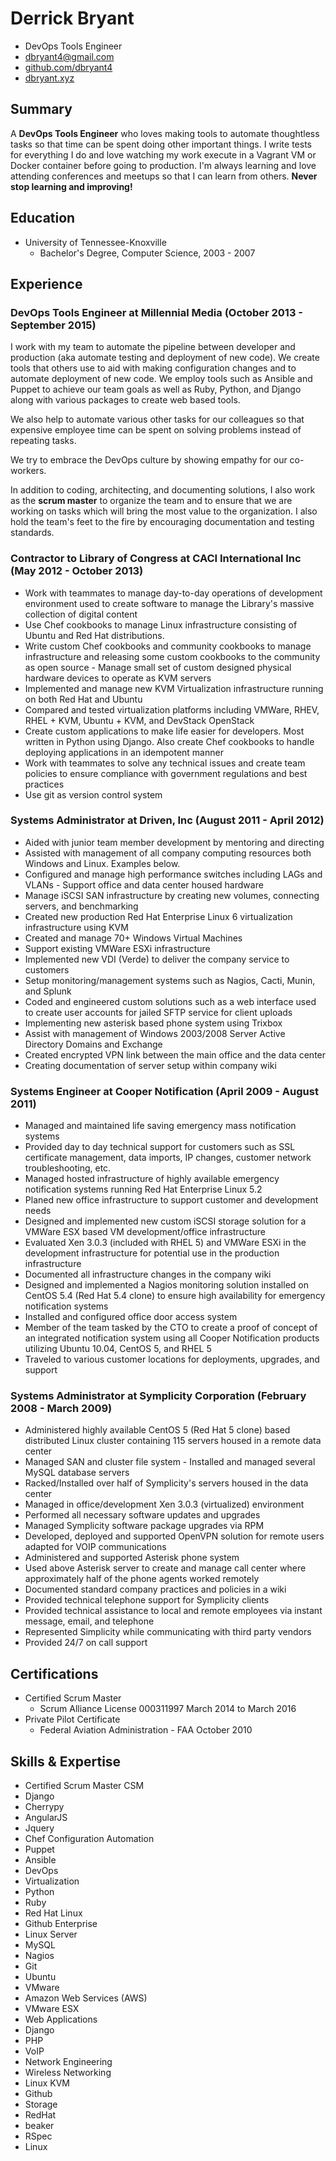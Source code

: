 # Derrick Bryant
- DevOps Tools Engineer
- dbryant4@gmail.com
- [github.com/dbryant4](https://github.com/dbryant4)
- [dbryant.xyz](http://dbryant.xyz)

## Summary

A **DevOps Tools Engineer** who loves making tools to automate thoughtless tasks so that time can be spent doing other important things. I write tests for everything I do and love watching my work execute in a Vagrant VM or Docker container before going to production. I'm always learning and love attending conferences and meetups so that I can learn from others. **Never stop learning and improving!**

## Education
 - University of Tennessee-Knoxville
     - Bachelor's Degree, Computer Science, 2003 - 2007

## Experience

### DevOps Tools Engineer at Millennial Media (October 2013  -  September 2015)

I work with my team to automate the pipeline between developer and production (aka automate testing and deployment of new code). We create tools that others use to aid with making configuration changes and to automate deployment of new code. We employ tools such as Ansible and Puppet to achieve our team goals as well as Ruby, Python, and Django along with various packages to create web based tools.

We also help to automate various other tasks for our colleagues so that expensive employee time can be spent on solving problems instead of repeating tasks.

We try to embrace the DevOps culture by showing empathy for our co-workers.

In addition to coding, architecting, and documenting solutions, I also work as the **scrum master** to organize the team and to ensure that we are working on tasks which will bring the most value to the organization. I also hold the team's feet to the fire by encouraging documentation and testing standards.

### Contractor to Library of Congress at CACI International Inc (May 2012  -  October 2013)

- Work with teammates to manage day-to-day operations of development environment used to create software to manage the Library's massive collection of digital content
- Use Chef cookbooks to manage Linux infrastructure consisting of Ubuntu and Red Hat distributions.
- Write custom Chef cookbooks and community cookbooks to manage infrastructure and releasing some custom cookbooks to the community as open source - Manage small set of custom designed physical hardware devices to operate as KVM servers
- Implemented  and manage new KVM Virtualization infrastructure running on both Red Hat and Ubuntu
- Compared and tested virtualization platforms including VMWare, RHEV, RHEL + KVM, Ubuntu + KVM, and DevStack OpenStack
- Create custom applications to make life easier for developers. Most written in Python using Django. Also create Chef cookbooks to handle deploying applications in an idempotent manner
- Work with teammates to solve any technical issues and create team policies to ensure compliance with government regulations and best practices
- Use git as version control system

### Systems Administrator at Driven, Inc (August 2011  -  April 2012)

- Aided with junior team member development by mentoring and directing
- Assisted with management of all company computing resources both Windows and Linux. Examples below.
- Configured and manage high performance switches including LAGs and VLANs - Support office and data center housed hardware
- Manage iSCSI SAN infrastructure by creating new volumes, connecting servers, and benchmarking
- Created new production Red Hat Enterprise Linux 6 virtualization infrastructure using KVM
- Created and manage 70+ Windows Virtual Machines
- Support existing VMWare ESXi infrastructure
- Implemented new VDI (Verde) to deliver the company service to customers
- Setup monitoring/management systems such as Nagios, Cacti, Munin, and Splunk
- Coded and engineered custom solutions such as a web interface used to create user accounts for jailed SFTP service for client uploads
- Implementing new asterisk based phone system using Trixbox
- Assist with management of Windows 2003/2008 Server Active Directory Domains and Exchange
- Created encrypted VPN link between the main office and the data center
- Creating documentation of server setup within company wiki

### Systems Engineer at Cooper Notification (April 2009  -  August 2011)

- Managed and maintained life saving emergency mass notification systems
- Provided day to day technical support for customers such as SSL certificate management, data imports, IP changes, customer network troubleshooting, etc.
- Managed hosted infrastructure of highly available emergency notification
  systems running Red Hat Enterprise Linux 5.2
- Planed new office infrastructure to support customer and development needs
- Designed and implemented new custom iSCSI storage solution for a VMWare ESX based VM development/office infrastructure
- Evaluated Xen 3.0.3 (included with RHEL 5) and VMWare ESXi in the development infrastructure for potential use in the production infrastructure
- Documented all infrastructure changes in the company wiki
- Designed and implemented a Nagios monitoring solution installed on CentOS 5.4 (Red Hat 5.4 clone) to ensure high availability for emergency notification systems
- Installed and configured office door access system
- Member of the team tasked by the CTO to create a proof of concept of an integrated notification system using all Cooper Notification products utilizing Ubuntu 10.04, CentOS 5, and RHEL 5
- Traveled to various customer locations for deployments, upgrades, and support

### Systems Administrator at Symplicity Corporation (February 2008  -  March 2009)

 - Administered highly available CentOS 5 (Red Hat 5 clone) based distributed Linux cluster containing 115 servers housed in a remote data center
 - Managed SAN and cluster file system - Installed and managed several MySQL database servers
 - Racked/Installed over half of Symplicity's servers housed in the data center
 - Managed in office/development Xen 3.0.3 (virtualized) environment
 - Performed all necessary software updates and upgrades
 - Managed Symplicity software package upgrades via RPM
 - Developed, deployed and supported OpenVPN solution for remote users adapted for VOIP communications
 - Administered and supported Asterisk phone system
 - Used above Asterisk server to create and manage call center where approximately half of the phone agents worked remotely
 - Documented standard company practices and policies in a wiki
 - Provided technical telephone support for Symplicity clients
 - Provided technical assistance to local and remote employees via instant message, email, and telephone
 - Represented Simplicity while communicating with third party vendors
 - Provided 24/7 on call support

## Certifications
- Certified Scrum Master
    - Scrum Alliance   License 000311997    March 2014 to March 2016
- Private Pilot Certificate
    - Federal Aviation Administration - FAA       October 2010


## Skills & Expertise

-  Certified Scrum Master CSM
-  Django
-  Cherrypy
-  AngularJS
-  Jquery
-  Chef Configuration Automation
-  Puppet
-  Ansible
-  DevOps
-  Virtualization
-  Python
-  Ruby
-  Red Hat Linux
-  Github Enterprise
-  Linux Server
-  MySQL
-  Nagios
-  Git
-  Ubuntu
-  VMware
-  Amazon Web Services (AWS)
-  VMware ESX
-  Web Applications
-  Django
-  PHP
-  VoIP
-  Network Engineering
-  Wireless Networking
-  Linux KVM
-  Github
-  Storage
-  RedHat
-  beaker
-  RSpec
-  Linux
